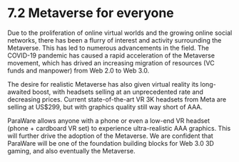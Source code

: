 # 7.2 Metaverse for everyone

Due to the proliferation of online virtual worlds and the growing online social networks, there has been a flurry of interest and activity surrounding the Metaverse. This has led to numerous advancements in the field. The COVID-19 pandemic has caused a rapid acceleration of the Metaverse movement, which has drived an increasing migration of resources (VC funds and manpower) from Web 2.0 to Web 3.0.

The desire for realistic Metaverse has also given virtual reality its long-awaited boost, with headsets selling at an unprecedented rate and decreasing prices. Current state-of-the-art VR 3K headsets from Meta are selling at US$299, but with graphics quality still way short of AAA.

ParaWare allows anyone with a phone or even a low-end VR headset (phone + cardboard VR set) to experience ultra-realistic AAA graphics. This will further drive the adoption of the Metaverse. We are confident that ParaWare will be one of the foundation building blocks for Web 3.0 3D gaming, and also eventually the Metaverse.
